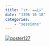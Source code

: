 ```yaml
---
title: "جلسه ۱۳۰"
date: "1396-10-18"
categories:
    - "sessions"
---
```

[![poster127](../../img/poster130.jpg)](../../img/poster127.jpg)
